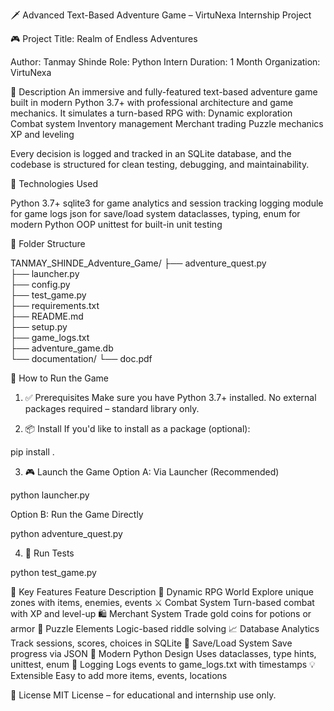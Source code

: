 🗡️ Advanced Text-Based Adventure Game – VirtuNexa Internship Project

🎮 Project Title: Realm of Endless Adventures

Author: Tanmay Shinde
Role: Python Intern
Duration: 1 Month
Organization: VirtuNexa

📜 Description
An immersive and fully-featured text-based adventure game built in modern Python 3.7+ with professional architecture and game mechanics. It simulates a turn-based RPG with:
Dynamic exploration
Combat system
Inventory management
Merchant trading
Puzzle mechanics
XP and leveling

Every decision is logged and tracked in an SQLite database, and the codebase is structured for clean testing, debugging, and maintainability.


🧠 Technologies Used

Python 3.7+
sqlite3 for game analytics and session tracking
logging module for game logs
json for save/load system
dataclasses, typing, enum for modern Python OOP
unittest for built-in unit testing


📁 Folder Structure

TANMAY_SHINDE_Adventure_Game/
├── adventure_quest.py       
├── launcher.py              
├── config.py               
├── test_game.py             
├── requirements.txt         
├── README.md                
├── setup.py                 
├── game_logs.txt            
├── adventure_game.db        
└── documentation/
    └── doc.pdf              

🚀 How to Run the Game

1. ✅ Prerequisites
Make sure you have Python 3.7+ installed.
No external packages required – standard library only.

2. 📦 Install
If you'd like to install as a package (optional):

pip install .

3. 🎮 Launch the Game
Option A: Via Launcher (Recommended)

python launcher.py

Option B: Run the Game Directly

python adventure_quest.py

4. 🧪 Run Tests

python test_game.py

🧩 Key Features
Feature	Description
🎲 Dynamic RPG World	Explore unique zones with items, enemies, events
⚔️ Combat System	Turn-based combat with XP and level-up
🛍️ Merchant System	Trade gold coins for potions or armor
🧠 Puzzle Elements	Logic-based riddle solving
📈 Database Analytics	Track sessions, scores, choices in SQLite
💾 Save/Load System	Save progress via JSON
🐍 Modern Python Design	Uses dataclasses, type hints, unittest, enum
📜 Logging	Logs events to game_logs.txt with timestamps
💡 Extensible	Easy to add more items, events, locations


📜 License
MIT License – for educational and internship use only.

